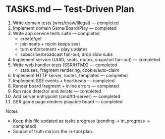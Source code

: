 # TASKS.md — Test-Driven Plan

1) Write domain tests (wins/draw/illegal) — completed
2) Implement domain Game/Board/Play — completed
3) Write app service tests suite — completed
   - create/get
   - join seats + rejoin keeps seat
   - turn enforcement + play updates
   - subscribe/broadcast fan-out; drop slow subs
4) Implement service (UUID, seats, mutex, snapshot fan-out) — completed
5) Write web handler tests (SSR/HTMX) — completed
   - statuses, fragment rendering, cookie/auto-claim
6) Implement HTTP server, routes, templates — completed
7) Implement SSE events + heartbeats — completed
8) Render board fragment + inline errors — completed
9) Run race detector and iterate — completed
10) Add server entrypoint (cmd/ttt-server) — completed
11) SSR game page renders playable board — completed

Notes
- Keep this file updated as tasks progress (pending → in_progress → completed).
- Source of truth mirrors the in-tool plan.
